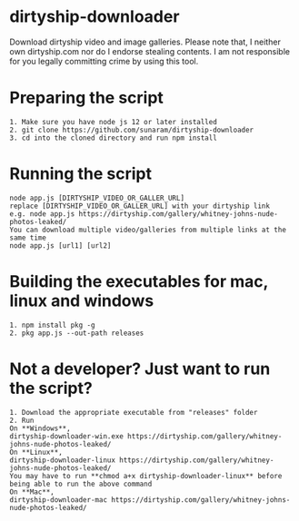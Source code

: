 # dirtyship-downloader
Download dirtyship video and image galleries.
Please note that, I neither own dirtyship.com nor do I endorse stealing contents.
I am not responsible for you legally committing crime by using this tool.

# Preparing the script  
```
1. Make sure you have node js 12 or later installed  
2. git clone https://github.com/sunaram/dirtyship-downloader  
3. cd into the cloned directory and run npm install  
```

# Running the script
```
node app.js [DIRTYSHIP_VIDEO_OR_GALLER_URL]  
replace [DIRTYSHIP_VIDEO_OR_GALLER_URL] with your dirtyship link
e.g. node app.js https://dirtyship.com/gallery/whitney-johns-nude-photos-leaked/
You can download multiple video/galleries from multiple links at the same time  
node app.js [url1] [url2]  
```

# Building the executables for mac, linux and windows
```
1. npm install pkg -g
2. pkg app.js --out-path releases
```

# Not a developer? Just want to run the script?
```
1. Download the appropriate executable from "releases" folder
2. Run
On **Windows**,
dirtyship-downloader-win.exe https://dirtyship.com/gallery/whitney-johns-nude-photos-leaked/
On **Linux**,
dirtyship-downloader-linux https://dirtyship.com/gallery/whitney-johns-nude-photos-leaked/
You may have to run **chmod a+x dirtyship-downloader-linux** before being able to run the above command
On **Mac**,
dirtyship-downloader-mac https://dirtyship.com/gallery/whitney-johns-nude-photos-leaked/
```

